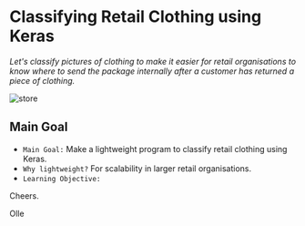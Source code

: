 # Classifying Retail Clothing using Keras

*Let's classify pictures of clothing to make it easier for retail organisations to know where to send the package internally after a customer has returned a piece of clothing.*

![store](https://www3.pictures.lonny.com/lo/UVTtXqdmd3Sl.jpg)

## Main Goal
- ```Main Goal:``` Make a lightweight program to classify retail clothing using Keras.
- ```Why lightweight?``` For scalability in larger retail organisations. 
- ```Learning Objective:``` 

Cheers.

Olle

